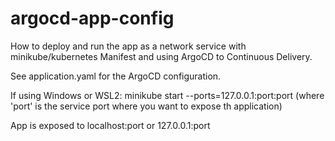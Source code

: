 # argocd-app-config
How to deploy and run the app as a network service with minikube/kubernetes Manifest and using ArgoCD to Continuous Delivery.

See application.yaml for the ArgoCD configuration.


If using Windows or WSL2: minikube start --ports=127.0.0.1:port:port (where 'port' is the service port where you want to expose th application)

App is exposed to localhost:port or 127.0.0.1:port
